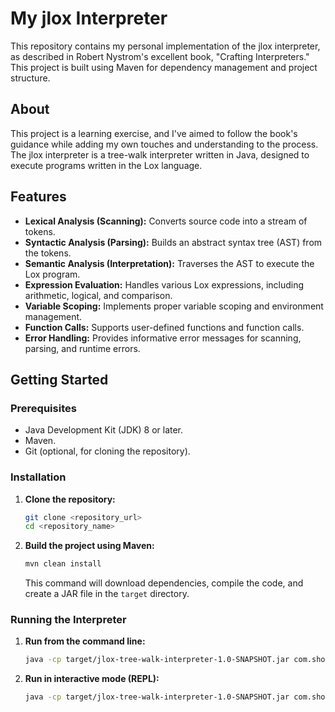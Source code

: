 # My jlox Interpreter 

This repository contains my personal implementation of the jlox interpreter, as described in Robert Nystrom's excellent book, "Crafting Interpreters." This project is built using Maven for dependency management and project structure.

## About

This project is a learning exercise, and I've aimed to follow the book's guidance while adding my own touches and understanding to the process. The jlox interpreter is a tree-walk interpreter written in Java, designed to execute programs written in the Lox language.

## Features

* **Lexical Analysis (Scanning):** Converts source code into a stream of tokens.
* **Syntactic Analysis (Parsing):** Builds an abstract syntax tree (AST) from the tokens.
* **Semantic Analysis (Interpretation):** Traverses the AST to execute the Lox program.
* **Expression Evaluation:** Handles various Lox expressions, including arithmetic, logical, and comparison.
* **Variable Scoping:** Implements proper variable scoping and environment management.
* **Function Calls:** Supports user-defined functions and function calls.
* **Error Handling:** Provides informative error messages for scanning, parsing, and runtime errors.

## Getting Started

### Prerequisites

* Java Development Kit (JDK) 8 or later.
* Maven.
* Git (optional, for cloning the repository).

### Installation

1.  **Clone the repository:**

    ```bash
    git clone <repository_url>
    cd <repository_name>
    ```

2.  **Build the project using Maven:**

    ```bash
    mvn clean install
    ```

    This command will download dependencies, compile the code, and create a JAR file in the `target` directory.

### Running the Interpreter

1.  **Run from the command line:**

    ```bash
    java -cp target/jlox-tree-walk-interpreter-1.0-SNAPSHOT.jar com.shobhit.java.lox.Lox <path_to_lox_file>
    ```

2.  **Run in interactive mode (REPL):**

    ```bash
    java -cp target/jlox-tree-walk-interpreter-1.0-SNAPSHOT.jar com.shobhit.java.lox.Lox
    ```
